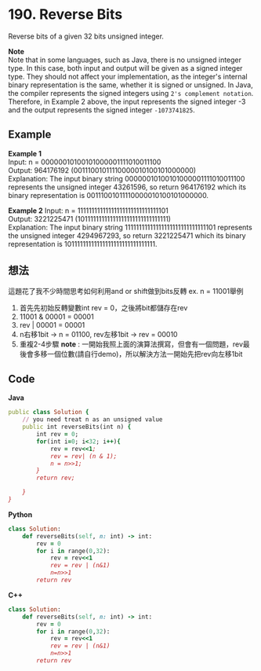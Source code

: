 # 190. Reverse Bits
Reverse bits of a given 32 bits unsigned integer.  

**Note**  
Note that in some languages, such as Java, there is no unsigned integer type. In this case, both input and output will be given as a signed integer type. They should not affect your implementation, as the integer's internal binary representation is the same, whether it is signed or unsigned.
In Java, the compiler represents the signed integers using `2's complement notation`. Therefore, in Example 2 above, the input represents the signed integer -3 and the output represents the signed integer `-1073741825`.
 
## Example
**Example 1**   
Input: n = 00000010100101000001111010011100  
Output:    964176192 (00111001011110000010100101000000)  
Explanation: The input binary string 00000010100101000001111010011100 represents the unsigned integer 43261596, so return 964176192 which its binary representation is 00111001011110000010100101000000.  

**Example 2**
Input: n = 11111111111111111111111111111101  
Output:   3221225471 (10111111111111111111111111111111)   
Explanation: The input binary string 11111111111111111111111111111101 represents the unsigned integer 4294967293, so return 3221225471 which its binary representation is 10111111111111111111111111111111.  

## 想法
這題花了我不少時間思考如何利用and or shift做到bits反轉
ex. n = 11001舉例
1. 首先先初始反轉變數int rev = 0，之後將bit都儲存在rev
2. 11001 & 00001 = 00001
3. rev | 00001 = 00001
4. n右移1bit -> n = 01100, rev左移1bit -> rev = 00010
5. 重複2-4步驟
**note** : 一開始我照上面的演算法撰寫，但會有一個問題，rev最後會多移一個位數(請自行demo)，所以解決方法一開始先把rev向左移1bit

## Code
**Java**  
```ruby
public class Solution {
    // you need treat n as an unsigned value
    public int reverseBits(int n) {
        int rev = 0;
        for(int i=0; i<32; i++){ 
            rev = rev<<1;
            rev = rev| (n & 1);
            n = n>>1;
        }
        return rev;

    }
}
```
**Python**
```ruby
class Solution:
    def reverseBits(self, n: int) -> int:
        rev = 0
        for i in range(0,32):
            rev = rev<<1
            rev = rev | (n&1)
            n=n>>1
        return rev
```
**C++**
```ruby
class Solution:
    def reverseBits(self, n: int) -> int:
        rev = 0
        for i in range(0,32):
            rev = rev<<1
            rev = rev | (n&1)
            n=n>>1
        return rev
```
